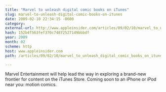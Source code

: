 ```yaml
---
title: "Marvel to unleash digital comic books on iTunes"
slug: marvel-to-unleash-digital-comic-books-on-itunes
date: 2009-02-10 22:34:15 -0600
category: 
external-url: http://www.appleinsider.com/articles/09/02/10/marvel_to_unleash_digital_comic_books_on_itunes.html
hash: 152b4f563fef370c74872527149bbbdf
year: 2009
month: 02
scheme: http
host: www.appleinsider.com
path: /articles/09/02/10/marvel_to_unleash_digital_comic_books_on_itunes.html

---
```


Marvel Entertainment will help lead the way in exploring a brand-new frontier for content on the iTunes Store.  Coming soon to an iPhone or iPod near you: motion comics.
